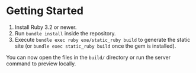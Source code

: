 # Getting Started

1. Install Ruby 3.2 or newer.
2. Run `bundle install` inside the repository.
3. Execute `bundle exec ruby exe/static_ruby build` to generate the static site (or `bundle exec static_ruby build` once the gem is installed).

You can now open the files in the `build/` directory or run the server command to preview locally.
